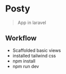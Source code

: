 # Posty

> App in laravel

## Workflow

-   Scaffolded basic views
-   installed tailwind css
-   npm install
-   npm run dev
